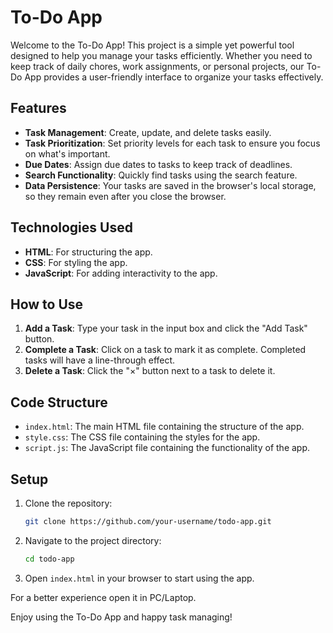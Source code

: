 # To-Do App

Welcome to the To-Do App! This project is a simple yet powerful tool designed to help you manage your tasks efficiently. Whether you need to keep track of daily chores, work assignments, or personal projects, our To-Do App provides a user-friendly interface to organize your tasks effectively.

## Features

- **Task Management**: Create, update, and delete tasks easily.
- **Task Prioritization**: Set priority levels for each task to ensure you focus on what's important.
- **Due Dates**: Assign due dates to tasks to keep track of deadlines.
- **Search Functionality**: Quickly find tasks using the search feature.
- **Data Persistence**: Your tasks are saved in the browser's local storage, so they remain even after you close the browser.

## Technologies Used

- **HTML**: For structuring the app.
- **CSS**: For styling the app.
- **JavaScript**: For adding interactivity to the app.

## How to Use

1. **Add a Task**: Type your task in the input box and click the "Add Task" button.
2. **Complete a Task**: Click on a task to mark it as complete. Completed tasks will have a line-through effect.
3. **Delete a Task**: Click the "×" button next to a task to delete it.

## Code Structure

- `index.html`: The main HTML file containing the structure of the app.
- `style.css`: The CSS file containing the styles for the app.
- `script.js`: The JavaScript file containing the functionality of the app.

## Setup

1. Clone the repository:
    ```bash
    git clone https://github.com/your-username/todo-app.git
    ```
2. Navigate to the project directory:
    ```bash
    cd todo-app
    ```
3. Open `index.html` in your browser to start using the app.

For a better experience open it in PC/Laptop.

Enjoy using the To-Do App and happy task managing!

